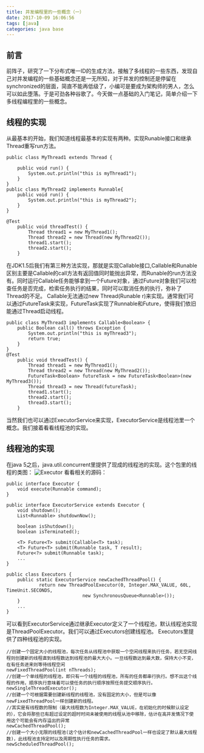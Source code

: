 ```yaml
---
title: 并发编程里的一些概念（一）
date: 2017-10-09 16:06:56
tags: [java]
categories: java base
---
```

## 前言
前阵子，研究了一下分布式唯一ID的生成方法，接触了多线程的一些东西，发现自己对并发编程的一些基础概念还是一无所知，对于并发的控制还是停留在synchronized的层面，简直不能再低级了，小编可是要成为架构师的男人，怎么可以如此堕落。于是可劲各种谷歌了。今天做一点基础的入门笔记，简单介绍一下多线程编程里的一些概念。
## 线程的实现
从最基本的开始，我们知道线程最基本的实现有两种。实现Runable接口和继承Thread重写run方法。
<!--more-->
```
public class MyThread1 extends Thread {

    public void run() {
        System.out.println("this is myThread1");
    }
}
public class MyThread2 implements Runnable{
    public void run() {
        System.out.println("this is myThread2");
    }
}

@Test
    public void threadTest() {
        Thread thread1 = new MyThread1();
        Thread thread2 = new Thread(new MyThread2());
        thread1.start();
        thread2.start();
    }

```
在JDK1.5后我们有第三种方法实现，那就是实现Callable接口,Callable和Runable区别主要是Callable的call方法有返回值同时能抛出异常，而Runable的run方法没有。同时运行Callable任务能够拿到一个Future对象，通过Future对象我们可以检查任务是否完成，检索任务执行的结果，同时可以取消任务的执行，弥补了Thread的不足。
Callable无法通过new Thread(Runable r)来实现。通常我们可以通过FutureTask来实现，FutureTask实现了Runnable和Future，使得我们依旧能通过Thread启动线程。
```
public class MyThread3 implements Callable<Boolean> {
    public Boolean call() throws Exception {
        System.out.println("this is myThread3");
        return true;
    }
}
@Test
    public void threadTest() {
        Thread thread1 = new MyThread1();
        Thread thread2 = new Thread(new MyThread2());
        FutureTask<Boolean> futureTask = new FutureTask<Boolean>(new MyThread3());
        Thread thread3 = new Thread(futureTask);
        thread1.start();
        thread2.start();
        thread3.start();
    }
```
当然我们也可以通过ExecutorService来实现，ExecutorService是线程池里一个概念。我们接着看看线程池的实现。
## 线程池的实现
在java 5之后，java.util.concurrent里提供了现成的线程池的实现。这个包里的线程的类图：
![Executor](/images/thread/Executor.png)
看看相关的源码：
```
public interface Executor {
    void execute(Runnable command);
}

public interface ExecutorService extends Executor {
    void shutdown();
    List<Runnable> shutdownNow();

    boolean isShutdown();
    boolean isTerminated();

    <T> Future<T> submit(Callable<T> task);
    <T> Future<T> submit(Runnable task, T result);
    Future<?> submit(Runnable task);
    ...
}

public class Executors {
    public static ExecutorService newCachedThreadPool() {
            return new ThreadPoolExecutor(0, Integer.MAX_VALUE, 60L, TimeUnit.SECONDS, 
                            new SynchronousQueue<Runnable>());
    }
    ...
}
```
可以看到ExecutorService通过继承Executor定义了一个线程池，默认线程池实现是ThreadPoolExecutor。我们可以通过Executors创建线程池。
Executors里提供了四种线程池的实现。
```
//创建一个固定大小的线程池，每次任务从线程池中获取一个空闲线程来执行任务，若无空闲线程则创建新的线程直到线程数达到线程池的最大大小。一旦线程数达到最大数，保持大小不变，在有任务进来则等待线程空闲
newFixedThreadPool(int nThreads);
//创建一个单线程的线程池，即只有一个线程的线程池，所有的任务都串行执行。想不出这个线程的作用，顺序执行意味着可以使任务的执行顺序按照任务提交顺序执行。
newSingleThreadExecutor();
//创建一个可根据需要创建新线程的线程池，没有固定的大小，但是可以像newFixedThreadPool一样创建新的线程。
//其实是有线程数的限制（最大线程数为Integer.MAX_VALUE，在初始化的时候默认设定的），它会将那些已有超过设定的超时时间未被使用的线程从池中移除，估计在高并发情况下使用这个可能会有内存溢出的异常
newCachedThreadPool();
//创建一个大小无限的线程池(这个估计和newCachedThreadPool一样也设定了默认最大线程数)，此线程池支持定时以及周期性执行任务的需求。
newScheduledThreadPool();
```

